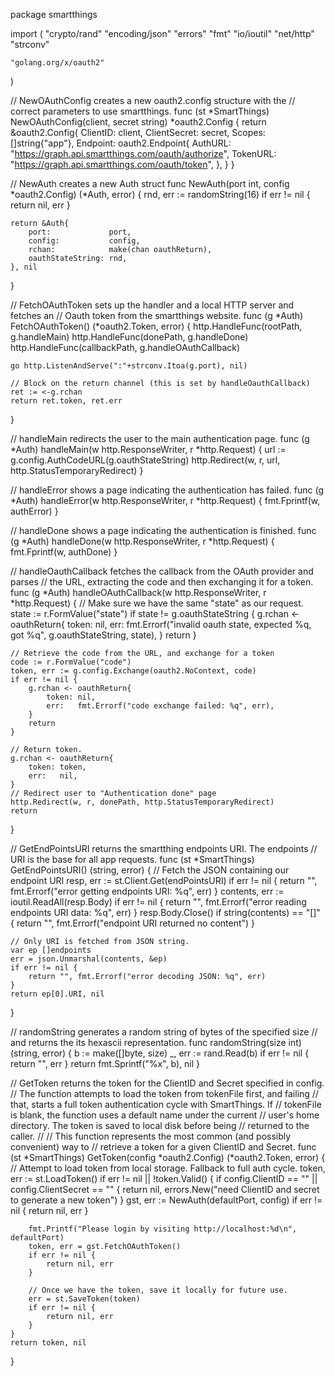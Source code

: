 package smartthings

import (
	"crypto/rand"
	"encoding/json"
	"errors"
	"fmt"
	"io/ioutil"
	"net/http"
	"strconv"

	"golang.org/x/oauth2"
)

// NewOAuthConfig creates a new oauth2.config structure with the
// correct parameters to use smartthings.
func (st *SmartThings) NewOAuthConfig(client, secret string) *oauth2.Config {
	return &oauth2.Config{
		ClientID:     client,
		ClientSecret: secret,
		Scopes:       []string{"app"},
		Endpoint: oauth2.Endpoint{
			AuthURL:  "https://graph.api.smartthings.com/oauth/authorize",
			TokenURL: "https://graph.api.smartthings.com/oauth/token",
		},
	}
}

// NewAuth creates a new Auth struct
func NewAuth(port int, config *oauth2.Config) (*Auth, error) {
	rnd, err := randomString(16)
	if err != nil {
		return nil, err
	}

	return &Auth{
		port:             port,
		config:           config,
		rchan:            make(chan oauthReturn),
		oauthStateString: rnd,
	}, nil
}

// FetchOAuthToken sets up the handler and a local HTTP server and fetches an
// Oauth token from the smartthings website.
func (g *Auth) FetchOAuthToken() (*oauth2.Token, error) {
	http.HandleFunc(rootPath, g.handleMain)
	http.HandleFunc(donePath, g.handleDone)
	http.HandleFunc(callbackPath, g.handleOAuthCallback)

	go http.ListenAndServe(":"+strconv.Itoa(g.port), nil)

	// Block on the return channel (this is set by handleOauthCallback)
	ret := <-g.rchan
	return ret.token, ret.err
}

// handleMain redirects the user to the main authentication page.
func (g *Auth) handleMain(w http.ResponseWriter, r *http.Request) {
	url := g.config.AuthCodeURL(g.oauthStateString)
	http.Redirect(w, r, url, http.StatusTemporaryRedirect)
}

// handleError shows a page indicating the authentication has failed.
func (g *Auth) handleError(w http.ResponseWriter, r *http.Request) {
	fmt.Fprintf(w, authError)
}

// handleDone shows a page indicating the authentication is finished.
func (g *Auth) handleDone(w http.ResponseWriter, r *http.Request) {
	fmt.Fprintf(w, authDone)
}

// handleOauthCallback fetches the callback from the OAuth provider and parses
// the URL, extracting the code and then exchanging it for a token.
func (g *Auth) handleOAuthCallback(w http.ResponseWriter, r *http.Request) {
	// Make sure we have the same "state" as our request.
	state := r.FormValue("state")
	if state != g.oauthStateString {
		g.rchan <- oauthReturn{
			token: nil,
			err:   fmt.Errorf("invalid oauth state, expected %q, got %q", g.oauthStateString, state),
		}
		return
	}

	// Retrieve the code from the URL, and exchange for a token
	code := r.FormValue("code")
	token, err := g.config.Exchange(oauth2.NoContext, code)
	if err != nil {
		g.rchan <- oauthReturn{
			token: nil,
			err:   fmt.Errorf("code exchange failed: %q", err),
		}
		return
	}

	// Return token.
	g.rchan <- oauthReturn{
		token: token,
		err:   nil,
	}
	// Redirect user to "Authentication done" page
	http.Redirect(w, r, donePath, http.StatusTemporaryRedirect)
	return
}

// GetEndPointsURI returns the smartthing endpoints URI. The endpoints
// URI is the base for all app requests.
func (st *SmartThings) GetEndPointsURI() (string, error) {
	// Fetch the JSON containing our endpoint URI
	resp, err := st.Client.Get(endPointsURI)
	if err != nil {
		return "", fmt.Errorf("error getting endpoints URI: %q", err)
	}
	contents, err := ioutil.ReadAll(resp.Body)
	if err != nil {
		return "", fmt.Errorf("error reading endpoints URI data: %q", err)
	}
	resp.Body.Close()
	if string(contents) == "[]" {
		return "", fmt.Errorf("endpoint URI returned no content")
	}

	// Only URI is fetched from JSON string.
	var ep []endpoints
	err = json.Unmarshal(contents, &ep)
	if err != nil {
		return "", fmt.Errorf("error decoding JSON: %q", err)
	}
	return ep[0].URI, nil
}

// randomString generates a random string of bytes of the specified size
// and returns the its hexascii representation.
func randomString(size int) (string, error) {
	b := make([]byte, size)
	_, err := rand.Read(b)
	if err != nil {
		return "", err
	}
	return fmt.Sprintf("%x", b), nil
}

// GetToken returns the token for the ClientID and Secret specified in config.
// The function attempts to load the token from tokenFile first, and failing
// that, starts a full token authentication cycle with SmartThings. If
// tokenFile is blank, the function uses a default name under the current
// user's home directory. The token is saved to local disk before being
// returned to the caller.
//
// This function represents the most common (and possibly convenient) way to
// retrieve a token for a given ClientID and Secret.
func (st *SmartThings) GetToken(config *oauth2.Config) (*oauth2.Token, error) {
	// Attempt to load token from local storage. Fallback to full auth cycle.
	token, err := st.LoadToken()
	if err != nil || !token.Valid() {
		if config.ClientID == "" || config.ClientSecret == "" {
			return nil, errors.New("need ClientID and secret to generate a new token")
		}
		gst, err := NewAuth(defaultPort, config)
		if err != nil {
			return nil, err
		}

		fmt.Printf("Please login by visiting http://localhost:%d\n", defaultPort)
		token, err = gst.FetchOAuthToken()
		if err != nil {
			return nil, err
		}

		// Once we have the token, save it locally for future use.
		err = st.SaveToken(token)
		if err != nil {
			return nil, err
		}
	}
	return token, nil
}
